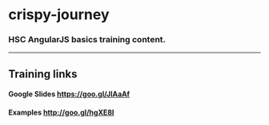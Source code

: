 # crispy-journey 
### HSC AngularJS basics training content.
-----------------------------------------------------------
## Training links
#### Google Slides https://goo.gl/JlAaAf 
#### Examples http://goo.gl/hgXE8I 
